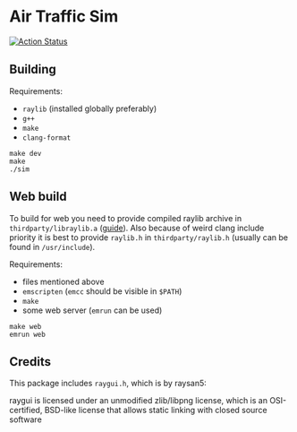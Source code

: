 # Air Traffic Sim

[![Action Status](https://github.com/icebox246/air-traffic-sim/actions/workflows/clang-format-check.yml/badge.svg)](https://github.com/icebox246/air-traffic-sim/actions)

## Building

Requirements:

- `raylib` (installed globally preferably)
- `g++`
- `make`
- `clang-format`

```console
make dev
make
./sim
```

## Web build

To build for web you need to provide compiled raylib archive in
`thirdparty/libraylib.a` ([guide](http://localhost:3000)). Also because of
weird clang include priority it is best to provide `raylib.h` in
`thirdparty/raylib.h` (usually can be found in `/usr/include`).

Requirements:

- files mentioned above
- `emscripten` (`emcc` should be visible in `$PATH`)
- `make`
- some web server (`emrun` can be used)

```console
make web
emrun web
```

## Credits

This package includes `raygui.h`, which is by raysan5:

raygui is licensed under an unmodified zlib/libpng license, which is an
OSI-certified, BSD-like license that allows static linking with closed source
software

